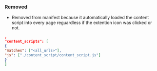 ### Removed

- Removed from manifest because it automatically loaded the content script into every page reguardless if the extention icon was clicked or not.

```json
,
"content_scripts": [
{
"matches": ["<all_urls>"],
"js": ["./content_script/content_script.js"]
}
]
```
